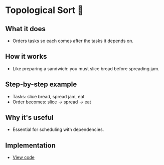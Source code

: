 # Topological Sort 📝

## What it does
- Orders tasks so each comes after the tasks it depends on.

## How it works
- Like preparing a sandwich: you must slice bread before spreading jam.

## Step-by-step example
- Tasks: slice bread, spread jam, eat
- Order becomes: slice → spread → eat

## Why it's useful
- Essential for scheduling with dependencies.

## Implementation
- [View code](../algorithms/topological_sort.py)
